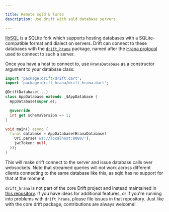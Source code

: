 ```yaml
---

title: Remote sqld & Turso
description: Use drift with sqld database servers.

---
```


[libSQL](https://turso.tech/libsql) is a SQLite fork which supports hosting
databases with a SQLite-compatible format and dialect on servers.
Drift can connect to these databases with the [`drift_hrana`](https://pub.dev/packages/drift_hrana)
package, named after the [Hrana protocol](https://github.com/tursodatabase/libsql/blob/main/docs/HRANA_3_SPEC.md)
used to connect to such a server.

Once you have a host to connect to, use `HranaDatabase` as a constructor argument
to your database class:

```dart
import 'package:drift/drift.dart';
import 'package:drift_hrana/drift_hrana.dart';

@DriftDatabase(...)
class AppDatabase extends _$AppDatabase {
  AppDatabase(super.e);

  @override
  int get schemaVersion => 1;
}

void main() async {
  final database = AppDatabase(HranaDatabase(
    Uri.parse('ws://localhost:8080/'),
    jwtToken: null,
  ));
}
```

This will make drift connect to the server and issue database calls over websockets.
Note that streamed queries will not work across different clients connecting to the
same database like this, as sqld has no support for that at the moment.

`drift_hrana` is not part of the core Drift project and instead maintained in
[this repository](https://github.com/simolus3/hrana.dart). If you have ideas for
additional features, or if you're running into problems with `drift_hrana`, please
file issues in that repository.
Just like with the core drift package, contributions are always welcome!
